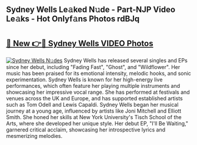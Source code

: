 ## Sydney Wells Le𝚊ked N𝚞de - Part-NJP Video Le𝚊ks - Hot Onlyf𝚊ns Photos rdBJq

# <h2><a href="http://ab44599.deff.icu/?id=Sydney+Wells">🔗 New 👉🔴 Sydney Wells VIDEO Photos</a></h2>

[![Sydney Wells N𝚞des](https://i.imgur.com/rIISA9y.gif)](http://ab44599.deff.icu/?id=Sydney+Wells)
Sydney Wells has released several singles and EPs since her debut, including "Fading Fast", "Ghost", and "Wildflower". Her music has been praised for its emotional intensity, melodic hooks, and sonic experimentation. Sydney Wells is known for her high-energy live performances, which often feature her playing multiple instruments and showcasing her impressive vocal range. She has performed at festivals and venues across the UK and Europe, and has supported established artists such as Tom Odell and Lewis Capaldi. Sydney Wells began her musical journey at a young age, influenced by artists like Joni Mitchell and Elliott Smith. She honed her skills at New York University's Tisch School of the Arts, where she developed her unique style. Her debut EP, "I'll Be Waiting," garnered critical acclaim, showcasing her introspective lyrics and mesmerizing melodies.

